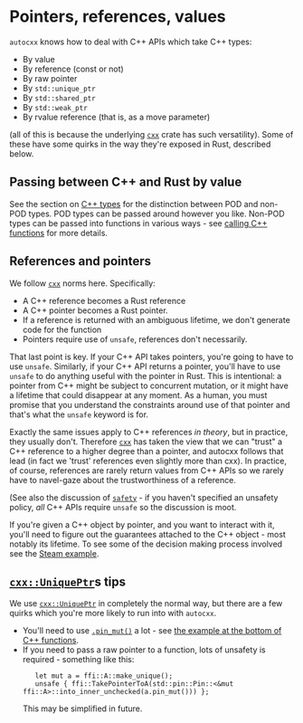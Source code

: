 # Pointers, references, values

`autocxx` knows how to deal with C++ APIs which take C++ types:
* By value
* By reference (const or not)
* By raw pointer
* By `std::unique_ptr`
* By `std::shared_ptr`
* By `std::weak_ptr`
* By rvalue reference (that is, as a move parameter)

(all of this is because the underlying [`cxx`](https://cxx.rs) crate has such versatility).
Some of these have some quirks in the way they're exposed in Rust, described below.

## Passing between C++ and Rust by value

See the section on [C++ types](cpp_types.md) for the distinction between POD and non-POD types.
POD types can be passed around however you like. Non-POD types can be passed into functions
in various ways - see [calling C++ functions](cpp_functions.md) for more details.

## References and pointers

We follow [`cxx`](https://cxx.rs) norms here. Specifically:

* A C++ reference becomes a Rust reference
* A C++ pointer becomes a Rust pointer.
* If a reference is returned with an ambiguous lifetime, we don't generate
  code for the function
* Pointers require use of `unsafe`, references don't necessarily.

That last point is key. If your C++ API takes pointers, you're going
to have to use `unsafe`. Similarly, if your C++ API returns a pointer,
you'll have to use `unsafe` to do anything useful with the pointer in Rust.
This is intentional: a pointer from C++ might be subject to concurrent
mutation, or it might have a lifetime that could disappear at any moment.
As a human, you must promise that you understand the constraints around
use of that pointer and that's what the `unsafe` keyword is for.

Exactly the same issues apply to C++ references _in theory_, but in practice,
they usually don't. Therefore [`cxx`](https://cxx.rs) has taken the view that we can "trust"
a C++ reference to a higher degree than a pointer, and autocxx follows that
lead (in fact we 'trust' references even slightly more than cxx).
In practice, of course, references are rarely return values from C++
APIs so we rarely have to navel-gaze about the trustworthiness of a
reference.

(See also the discussion of [`safety`](safety.md) - if you haven't specified
an unsafety policy, _all_ C++ APIs require `unsafe` so the discussion is moot.

If you're given a C++ object by pointer, and you want to interact with it,
you'll need to figure out the guarantees attached to the C++ object - most
notably its lifetime. To see some of the decision making process involved
see the [Steam example](https://github.com/google/autocxx/tree/main/examples/steam-mini/src/main.rs).

## [`cxx::UniquePtr`](https://docs.rs/cxx/latest/cxx/struct.UniquePtr.html)s tips

We use [`cxx::UniquePtr`](https://docs.rs/cxx/latest/cxx/struct.UniquePtr.html) in completely the normal way, but there are a few
quirks which you're more likely to run into with `autocxx`.

* You'll need to use [`.pin_mut()`](https://docs.rs/cxx/latest/cxx/struct.UniquePtr.html#method.pin_mut) a lot -
  see [the example at the bottom of C++ functions](cpp_functions.md).
* If you need to pass a raw pointer to a function, lots of unsafety is required - something like this:
  ```rust,ignore
     let mut a = ffi::A::make_unique();
     unsafe { ffi::TakePointerToA(std::pin::Pin::<&mut ffi::A>::into_inner_unchecked(a.pin_mut())) };
  ```
  This may be simplified in future.
